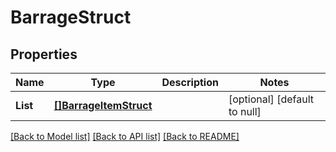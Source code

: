 # BarrageStruct

## Properties
Name | Type | Description | Notes
------------ | ------------- | ------------- | -------------
**List** | [**[]BarrageItemStruct**](barrage_item_struct.md) |  | [optional] [default to null]

[[Back to Model list]](../README.md#documentation-for-models) [[Back to API list]](../README.md#documentation-for-api-endpoints) [[Back to README]](../README.md)



